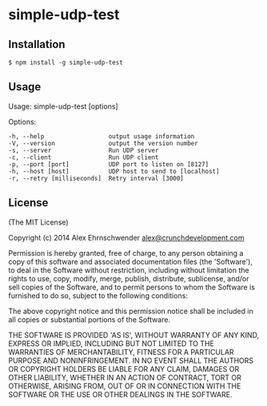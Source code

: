simple-udp-test
==================

## Installation


    $ npm install -g simple-udp-test


## Usage


  Usage: simple-udp-test [options]

  Options:

    -h, --help                  output usage information
    -V, --version               output the version number
    -s, --server                Run UDP server
    -c, --client                Run UDP client
    -p, --port [port]           UDP port to listen on [8127]
    -h, --host [host]           UDP host to send to [localhost]
    -r, --retry [milliseconds]  Retry interval [3000]



## License

(The MIT License)

Copyright (c) 2014 Alex Ehrnschwender <alex@crunchdevelopment.com>

Permission is hereby granted, free of charge, to any person obtaining a copy of this software and associated documentation files (the 'Software'), to deal in the Software without restriction, including without limitation the rights to use, copy, modify, merge, publish, distribute, sublicense, and/or sell copies of the Software, and to permit persons to whom the Software is furnished to do so, subject to the following conditions:

The above copyright notice and this permission notice shall be included in all copies or substantial portions of the Software.

THE SOFTWARE IS PROVIDED 'AS IS', WITHOUT WARRANTY OF ANY KIND, EXPRESS OR IMPLIED, INCLUDING BUT NOT LIMITED TO THE WARRANTIES OF MERCHANTABILITY, FITNESS FOR A PARTICULAR PURPOSE AND NONINFRINGEMENT. IN NO EVENT SHALL THE AUTHORS OR COPYRIGHT HOLDERS BE LIABLE FOR ANY CLAIM, DAMAGES OR OTHER LIABILITY, WHETHER IN AN ACTION OF CONTRACT, TORT OR OTHERWISE, ARISING FROM, OUT OF OR IN CONNECTION WITH THE SOFTWARE OR THE USE OR OTHER DEALINGS IN THE SOFTWARE.
